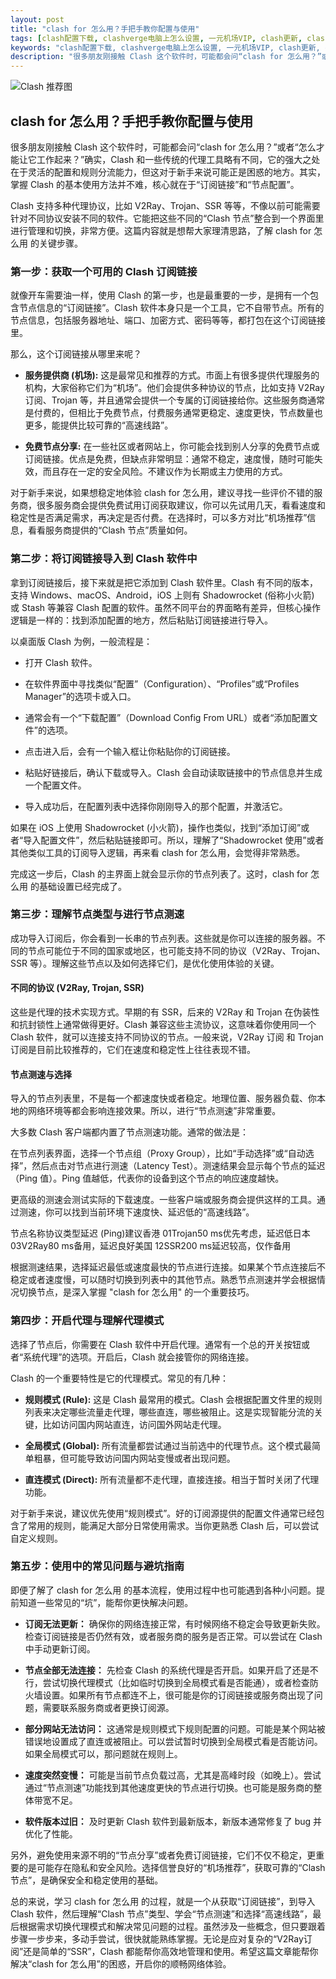 ```yaml
---
layout: post
title: "clash for 怎么用？手把手教你配置与使用"
tags: [clash配置下载, clashverge电脑上怎么设置, 一元机场VIP, clash更新, clash在线订阅地址]
keywords: "clash配置下载, clashverge电脑上怎么设置, 一元机场VIP, clash更新, clash在线订阅地址"
description: "很多朋友刚接触 Clash 这个软件时，可能都会问“clash for 怎么用？”或者“怎么才能让它工作起来？”确实，Clash 和一些传统的代理工具略有不同，它的强大之处在于灵活的配置和规则分流能力，但这对于新手来说可能正是困惑的地方。其实，掌握 Clash 的基本使用方法并不难，核心就在于“订阅链接”和“节点配置”。"
---
```


![Clash 推荐图](https://clashjd.github.io/assets/img/付费机场订阅.png)

## clash for 怎么用？手把手教你配置与使用

很多朋友刚接触 Clash 这个软件时，可能都会问“clash for 怎么用？”或者“怎么才能让它工作起来？”确实，Clash 和一些传统的代理工具略有不同，它的强大之处在于灵活的配置和规则分流能力，但这对于新手来说可能正是困惑的地方。其实，掌握 Clash 的基本使用方法并不难，核心就在于“订阅链接”和“节点配置”。

Clash 支持多种代理协议，比如 V2Ray、Trojan、SSR 等等，不像以前可能需要针对不同协议安装不同的软件。它能把这些不同的“Clash 节点”整合到一个界面里进行管理和切换，非常方便。这篇内容就是想帮大家理清思路，了解 clash for 怎么用 的关键步骤。

### 第一步：获取一个可用的 Clash 订阅链接

就像开车需要油一样，使用 Clash 的第一步，也是最重要的一步，是拥有一个包含节点信息的“订阅链接”。Clash 软件本身只是一个工具，它不自带节点。所有的节点信息，包括服务器地址、端口、加密方式、密码等等，都打包在这个订阅链接里。

那么，这个订阅链接从哪里来呢？

- **服务提供商 (机场):** 这是最常见和推荐的方式。市面上有很多提供代理服务的机构，大家俗称它们为“机场”。他们会提供多种协议的节点，比如支持 V2Ray 订阅、Trojan 等，并且通常会提供一个专属的订阅链接给你。这些服务商通常是付费的，但相比于免费节点，付费服务通常更稳定、速度更快，节点数量也更多，能提供比较可靠的“高速线路”。

- **免费节点分享:** 在一些社区或者网站上，你可能会找到别人分享的免费节点或订阅链接。优点是免费，但缺点非常明显：通常不稳定，速度慢，随时可能失效，而且存在一定的安全风险。不建议作为长期或主力使用的方式。

对于新手来说，如果想稳定地体验 clash for 怎么用，建议寻找一些评价不错的服务商，很多服务商会提供免费试用订阅获取建议，你可以先试用几天，看看速度和稳定性是否满足需求，再决定是否付费。在选择时，可以多方对比“机场推荐”信息，看看服务商提供的“Clash 节点”质量如何。

### 第二步：将订阅链接导入到 Clash 软件中

拿到订阅链接后，接下来就是把它添加到 Clash 软件里。Clash 有不同的版本，支持 Windows、macOS、Android，iOS 上则有 Shadowrocket (俗称小火箭) 或 Stash 等兼容 Clash 配置的软件。虽然不同平台的界面略有差异，但核心操作逻辑是一样的：找到添加配置的地方，然后粘贴订阅链接进行导入。

以桌面版 Clash 为例，一般流程是：

- 打开 Clash 软件。

- 在软件界面中寻找类似“配置”（Configuration）、“Profiles”或“Profiles Manager”的选项卡或入口。

- 通常会有一个“下载配置”（Download Config From URL）或者“添加配置文件”的选项。

- 点击进入后，会有一个输入框让你粘贴你的订阅链接。

- 粘贴好链接后，确认下载或导入。Clash 会自动读取链接中的节点信息并生成一个配置文件。

- 导入成功后，在配置列表中选择你刚刚导入的那个配置，并激活它。

如果在 iOS 上使用 Shadowrocket (小火箭)，操作也类似，找到“添加订阅”或者“导入配置文件”，然后粘贴链接即可。所以，理解了“Shadowrocket 使用”或者其他类似工具的订阅导入逻辑，再来看 clash for 怎么用，会觉得非常熟悉。

完成这一步后，Clash 的主界面上就会显示你的节点列表了。这时，clash for 怎么用 的基础设置已经完成了。

### 第三步：理解节点类型与进行节点测速

成功导入订阅后，你会看到一长串的节点列表。这些就是你可以连接的服务器。不同的节点可能位于不同的国家或地区，也可能支持不同的协议（V2Ray、Trojan、SSR 等）。理解这些节点以及如何选择它们，是优化使用体验的关键。

#### 不同的协议 (V2Ray, Trojan, SSR)

这些是代理的技术实现方式。早期的有 SSR，后来的 V2Ray 和 Trojan 在伪装性和抗封锁性上通常做得更好。Clash 兼容这些主流协议，这意味着你使用同一个 Clash 软件，就可以连接支持不同协议的节点。一般来说，V2Ray 订阅 和 Trojan 订阅是目前比较推荐的，它们在速度和稳定性上往往表现不错。

#### 节点测速与选择

导入的节点列表里，不是每一个都速度快或者稳定。地理位置、服务器负载、你本地的网络环境等都会影响连接效果。所以，进行“节点测速”非常重要。

大多数 Clash 客户端都内置了节点测速功能。通常的做法是：

在节点列表界面，选择一个节点组（Proxy Group），比如“手动选择”或“自动选择”，然后点击对节点进行测速（Latency Test）。测速结果会显示每个节点的延迟（Ping 值）。Ping 值越低，代表你的设备到这个节点的响应速度越快。

更高级的测速会测试实际的下载速度。一些客户端或服务商会提供这样的工具。通过测速，你可以找到当前环境下速度快、延迟低的“高速线路”。

节点名称协议类型延迟 (Ping)建议香港 01Trojan50 ms优先考虑，延迟低日本 03V2Ray80 ms备用，延迟良好美国 12SSR200 ms延迟较高，仅作备用

根据测速结果，选择延迟最低或速度最快的节点进行连接。如果某个节点连接后不稳定或者速度慢，可以随时切换到列表中的其他节点。熟悉节点测速并学会根据情况切换节点，是深入掌握 "clash for 怎么用" 的一个重要技巧。

### 第四步：开启代理与理解代理模式

选择了节点后，你需要在 Clash 软件中开启代理。通常有一个总的开关按钮或者“系统代理”的选项。开启后，Clash 就会接管你的网络连接。

Clash 的一个重要特性是它的代理模式。常见的有几种：

- **规则模式 (Rule):** 这是 Clash 最常用的模式。Clash 会根据配置文件里的规则列表来决定哪些流量走代理，哪些直连，哪些被阻止。这是实现智能分流的关键，比如访问国内网站直连，访问国外网站走代理。

- **全局模式 (Global):** 所有流量都尝试通过当前选中的代理节点。这个模式最简单粗暴，但可能导致访问国内网站变慢或者出现问题。

- **直连模式 (Direct):** 所有流量都不走代理，直接连接。相当于暂时关闭了代理功能。

对于新手来说，建议优先使用“规则模式”。好的订阅源提供的配置文件通常已经包含了常用的规则，能满足大部分日常使用需求。当你更熟悉 Clash 后，可以尝试自定义规则。

### 第五步：使用中的常见问题与避坑指南

即便了解了 clash for 怎么用 的基本流程，使用过程中也可能遇到各种小问题。提前知道一些常见的“坑”，能帮你更快解决问题。

- **订阅无法更新：** 确保你的网络连接正常，有时候网络不稳定会导致更新失败。检查订阅链接是否仍然有效，或者服务商的服务是否正常。可以尝试在 Clash 中手动更新订阅。

- **节点全部无法连接：** 先检查 Clash 的系统代理是否开启。如果开启了还是不行，尝试切换代理模式（比如临时切换到全局模式看是否能通），或者检查防火墙设置。如果所有节点都连不上，很可能是你的订阅链接或服务商出现了问题，需要联系服务商或者更换订阅源。

- **部分网站无法访问：** 这通常是规则模式下规则配置的问题。可能是某个网站被错误地设置成了直连或被阻止。可以尝试暂时切换到全局模式看是否能访问。如果全局模式可以，那问题就在规则上。

- **速度突然变慢：** 可能是当前节点负载过高，尤其是高峰时段（如晚上）。尝试通过“节点测速”功能找到其他速度更快的节点进行切换。也可能是服务商的整体带宽不足。

- **软件版本过旧：** 及时更新 Clash 软件到最新版本，新版本通常修复了 bug 并优化了性能。

另外，避免使用来源不明的“节点分享”或者免费订阅链接，它们不仅不稳定，更重要的是可能存在隐私和安全风险。选择信誉良好的“机场推荐”，获取可靠的“Clash 节点”，是确保安全和稳定使用的基础。

总的来说，学习 clash for 怎么用 的过程，就是一个从获取“订阅链接”，到导入 Clash 软件，然后理解“Clash 节点”类型、学会“节点测速”和选择“高速线路”，最后根据需求切换代理模式和解决常见问题的过程。虽然涉及一些概念，但只要跟着步骤一步步来，多动手尝试，很快就能熟练掌握。无论是应对复杂的“V2Ray订阅”还是简单的“SSR”，Clash 都能帮你高效地管理和使用。希望这篇文章能帮你解决“clash for 怎么用”的困惑，开启你的顺畅网络体验。